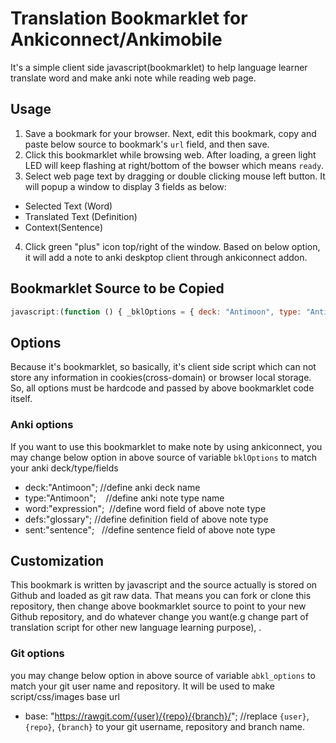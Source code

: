 # Translation Bookmarklet for Ankiconnect/Ankimobile 

It's a simple client side javascript(bookmarklet) to help language learner translate word and make anki note while reading web page.

## Usage

1. Save a bookmark for your browser. Next, edit this bookmark, copy and paste below source to bookmark's `url` field, and then save.
2. Click this bookmarklet while browsing web. After loading, a green light LED will keep flashing at right/bottom of the bowser which means `ready`.
3. Select web page text by dragging or double clicking mouse left button. It will popup a window to display 3 fields as below:
- Selected Text (Word) 
- Translated Text (Definition)
- Context(Sentence)
4. Click green "plus" icon top/right of the window. Based on below option, it will add a note to anki deskptop client through ankiconnect addon.

## Bookmarklet Source to be Copied

```javascript
javascript:(function () { _bklOptions = { deck: "Antimoon", type: "Antimoon", word: "expression", defs: "glossary", sent: "sentence", base: "https://rawgit.com/ninja33/anki-bookmarklet/master/", }; if (window.showIndicator !== undefined) { showIndicator(_bklOptions); } else { var s = document.createElement("script"); s.type = "text/javascript"; s.src = "https://cdn.rawgit.com/muicss/loadjs/3.5.2/dist/loadjs.min.js"; s.onload = function () { let libs = [ "main.css", "lib/jsonp.js", "lib/md5.js", "popup.js", "util.js", "youdao.js", "translator.js", "ankiconnect.js", "ankimobile.js", "main.js" ]; libs = libs.map((x) => _bklOptions.base + x); loadjs(libs, () => { window.ankibookmarklet = new Ankibookmarklet(); showIndicator(_bklOptions); }); }; document.body.appendChild(s); } })()
```

## Options

Because it's bookmarklet, so basically, it's client side script which can not store any information in cookies(cross-domain) or browser local storage.
So, all options must be hardcode and passed by above bookmarklet code itself.

### Anki options

If you want to use this bookmarklet to make note by using ankiconnect, you may change below option in above source of variable `bklOptions` to match your anki deck/type/fields

- deck:"Antimoon";    //define anki deck name
- type:"Antimoon";    //define anki note type name
- word:"expression";  //define word field of above note type
- defs:"glossary";    //define definition field of above note type
- sent:"sentence";    //define sentence field of above note type

## Customization

This bookmark is written by javascript and the source actually is stored on Github and loaded as git raw data. That means you can fork or clone this repository, then change above bookmarklet source to point to your new Github repository, and do whatever change you want(e.g change part of translation script for other new language learning purpose), .

### Git options

you may change below option in above source of variable `abkl_options` to match your git user name and repository. It will be used to make script/css/images  base url

- base: "https://rawgit.com/{user}/{repo}/{branch}/"; //replace `{user}`, `{repo}`, `{branch}` to your git username, repository and branch name.
